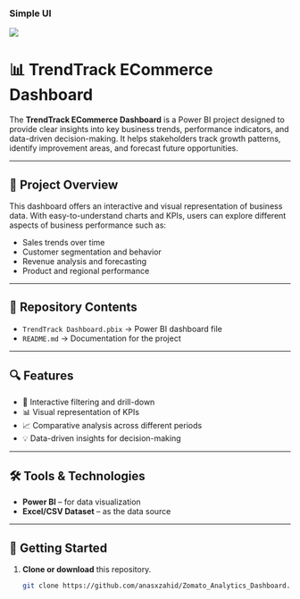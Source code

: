 ### Simple UI
<img src='https://github.com/anasxzahid/TrendTrack_ECommerce_Dashboard/blob/main/TrendTrack%20Dashboard%20Screenshot.png'>

# 📊 TrendTrack ECommerce Dashboard

The **TrendTrack ECommerce Dashboard** is a Power BI project designed to provide clear insights into key business trends, performance indicators, and data-driven decision-making. It helps stakeholders track growth patterns, identify improvement areas, and forecast future opportunities.

---

## 🚀 Project Overview
This dashboard offers an interactive and visual representation of business data. With easy-to-understand charts and KPIs, users can explore different aspects of business performance such as:
- Sales trends over time  
- Customer segmentation and behavior  
- Revenue analysis and forecasting  
- Product and regional performance  

---

## 📂 Repository Contents
- `TrendTrack Dashboard.pbix` → Power BI dashboard file  
- `README.md` → Documentation for the project  

---

## 🔍 Features
- 📌 Interactive filtering and drill-down  
- 📊 Visual representation of KPIs  
- 📈 Comparative analysis across different periods  
- 💡 Data-driven insights for decision-making  

---

## 🛠️ Tools & Technologies
- **Power BI** – for data visualization  
- **Excel/CSV Dataset** – as the data source  

---

## 🚀 Getting Started

1. **Clone or download** this repository.  
   ```bash
   git clone https://github.com/anasxzahid/Zomato_Analytics_Dashboard.git


